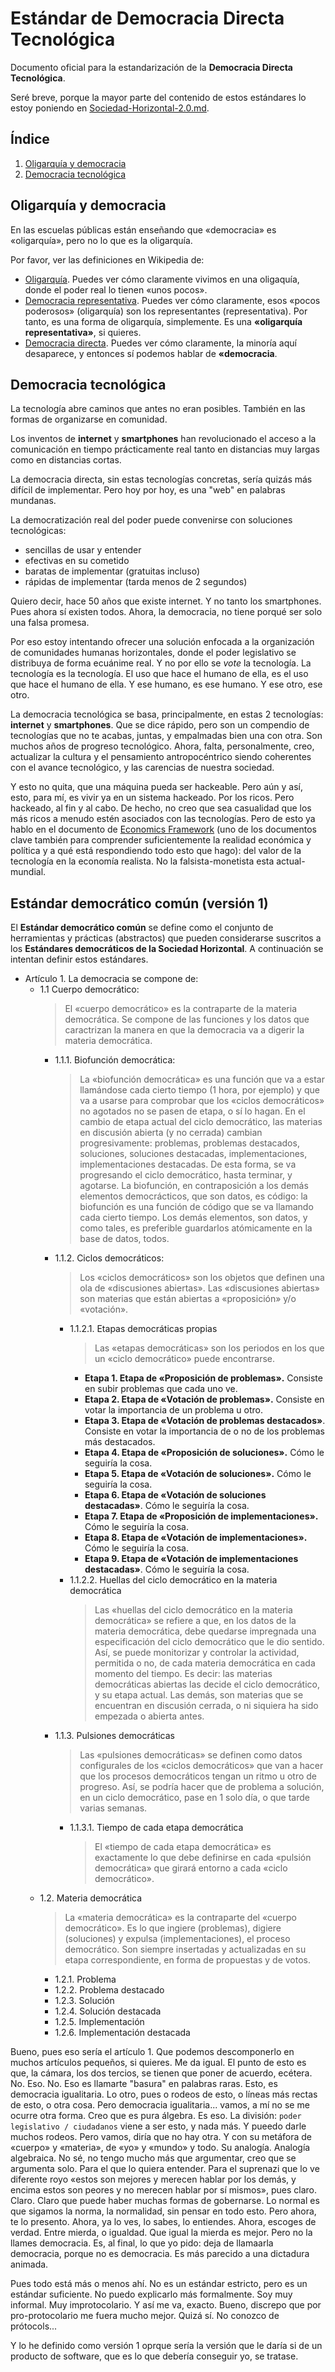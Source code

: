 # Estándar de Democracia Directa Tecnológica

Documento oficial para la estandarización de la **Democracia Directa Tecnológica**.

Seré breve, porque la mayor parte del contenido de estos estándares lo estoy poniendo en [Sociedad-Horizontal-2.0.md](https://github.com/allnulled/democracia-2.0/blob/main/info/Sociedad-Horizontal-2.0.md).

## Índice

1. [Oligarquía y democracia](#oligarquía-y-democracia)
2. [Democracia tecnológica](#democracia-tecnológica)

## Oligarquía y democracia

En las escuelas públicas están enseñando que «democracia» es «oligarquía», pero no lo que es la oligarquía.

Por favor, ver las definiciones en Wikipedia de:
  - [Oligarquía](https://es.wikipedia.org/wiki/Oligarqu%C3%ADa). Puedes ver cómo claramente vivimos en una oligaquía, donde el poder real lo tienen «unos pocos».
  - [Democracia representativa](https://es.wikipedia.org/wiki/Democracia_representativa). Puedes ver cómo claramente, esos «pocos poderosos» (oligarquía) son los representantes (representativa). Por tanto, es una forma de oligarquía, simplemente. Es una **«oligarquía representativa»**, si quieres.
  - [Democracia directa](https://es.wikipedia.org/wiki/Democracia_directa). Puedes ver cómo claramente, la minoría aquí desaparece, y entonces sí podemos hablar de **«democracia**.

## Democracia tecnológica

La tecnología abre caminos que antes no eran posibles. También en las formas de organizarse en comunidad.

Los inventos de **internet** y **smartphones** han revolucionado el acceso a la comunicación en tiempo prácticamente real tanto en distancias muy largas como en distancias cortas.

La democracia directa, sin estas tecnologías concretas, sería quizás más difícil de implementar. Pero hoy por hoy, es una "web" en palabras mundanas.

La democratización real del poder puede convenirse con soluciones tecnológicas:
  - sencillas de usar y entender
  - efectivas en su cometido
  - baratas de implementar (gratuitas incluso)
  - rápidas de implementar (tarda menos de 2 segundos)

Quiero decir, hace 50 años que existe internet. Y no tanto los smartphones. Pues ahora sí existen todos. Ahora, la democracia, no tiene porqué ser solo una falsa promesa.

Por eso estoy intentando ofrecer una solución enfocada a la organización de comunidades humanas horizontales, donde el poder legislativo se distribuya de forma ecuánime real. Y no por ello se *vote* la tecnología. La tecnología es la tecnología. El uso que hace el humano de ella, es el uso que hace el humano de ella. Y ese humano, es ese humano. Y ese otro, ese otro.

La democracia tecnológica se basa, principalmente, en estas 2 tecnologías: **internet** y **smartphones**. Que se dice rápido, pero son un compendio de tecnologías que no te acabas, juntas, y empalmadas bien una con otra. Son muchos años de progreso tecnológico. Ahora, falta, personalmente, creo, actualizar la cultura y el pensamiento antropocéntrico siendo coherentes con el avance tecnológico, y las carencias de nuestra sociedad.

Y esto no quita, que una máquina pueda ser hackeable. Pero aún y así, esto, para mí, es vivir ya en un sistema hackeado. Por los ricos. Pero hackeado, al fin y al cabo. De hecho, no creo que sea casualidad que los más ricos a menudo estén asociados con las tecnologías. Pero de esto ya hablo en el documento de [Economics Framework](https://allnulled.github.io/economics-framework/Macroeconomia.html) (uno de los documentos clave también para comprender suficientemente la realidad económica y política y a qué está respondiendo todo esto que hago): del valor de la tecnología en la economía realista. No la falsista-monetista esta actual-mundial.



















## Estándar democrático común (versión 1)



El **Estándar democrático común** se define como el conjunto de herramientas y prácticas (abstractos) que pueden considerarse suscritos a los **Estándares democráticos de la Sociedad Horizontal**. A continuación se intentan definir estos estándares.



- Artículo 1. La democracia se compone de:
  - 1.1 Cuerpo democrático:
    > El «cuerpo democrático» es la contraparte de la materia democrática. Se compone de las funciones y los datos que caractrizan la manera en que la democracia va a digerir la materia democrática.
    - 1.1.1. Biofunción democrática:
      > La «biofunción democrática» es una función que va a estar llamándose cada cierto tiempo (1 hora, por ejemplo) y que va a usarse para comprobar que los «ciclos democráticos» no agotados no se pasen de etapa, o sí lo hagan. En el cambio de etapa actual del ciclo democrático, las materias en discusión abierta (y no cerrada) cambian progresivamente: problemas, problemas destacados, soluciones, soluciones destacadas, implementaciones, implementaciones destacadas. De esta forma, se va progresando el ciclo democrático, hasta terminar, y agotarse. La biofunción, en contraposición a los demás elementos democrácticos, que son datos, es código: la biofunción es una función de código que se va llamando cada cierto tiempo. Los demás elementos, son datos, y como tales, es preferible guardarlos atómicamente en la base de datos, todos.
    - 1.1.2. Ciclos democráticos:
      > Los «ciclos democráticos» son los objetos que definen una ola de «discusiones abiertas». Las «discusiones abiertas» son materias que están abiertas a «proposición» y/o «votación».
      - 1.1.2.1. Etapas democráticas propias
        > Las «etapas democráticas» son los periodos en los que un «ciclo democrático» puede encontrarse.
        - **Etapa 1. Etapa de «Proposición de problemas».** Consiste en subir problemas que cada uno ve.
        - **Etapa 2. Etapa de «Votación de problemas».** Consiste en votar la importancia de un problema u otro.
        - **Etapa 3. Etapa de «Votación de problemas destacados»**. Consiste en votar la importancia de o no de los problemas más destacados.
        - **Etapa 4. Etapa de «Proposición de soluciones».** Cómo le seguiría la cosa.
        - **Etapa 5. Etapa de «Votación de soluciones».** Cómo le seguiría la cosa.
        - **Etapa 6. Etapa de «Votación de soluciones destacadas»**. Cómo le seguiría la cosa.
        - **Etapa 7. Etapa de «Proposición de implementaciones».** Cómo le seguiría la cosa.
        - **Etapa 8. Etapa de «Votación de implementaciones».** Cómo le seguiría la cosa.
        - **Etapa 9. Etapa de «Votación de implementaciones destacadas»**. Cómo le seguiría la cosa.
      - 1.1.2.2. Huellas del ciclo democrático en la materia democrática
        > Las «huellas del ciclo democrático en la materia democrática» se refiere a que, en los datos de la materia democrática, debe quedarse impregnada una especificación del ciclo democrático que le dio sentido. Así, se puede monitorizar y controlar la actividad, permitida o no, de cada materia democrática en cada momento del tiempo. Es decir: las materias democráticas abiertas las decide el ciclo democrático, y su etapa actual. Las demás, son materias que se encuentran en discusión cerrada, o ni siquiera ha sido empezada o abierta antes.
    - 1.1.3. Pulsiones democráticas
      > Las «pulsiones democráticas» se definen como datos configurales de los «ciclos democráticos» que van a hacer que los procesos democráticos tengan un ritmo u otro de progreso. Así, se podría hacer que de problema a solución, en un ciclo democrático, pase en 1 solo día, o que tarde varias semanas.
      - 1.1.3.1. Tiempo de cada etapa democrática
        > El «tiempo de cada etapa democrática» es exactamente lo que debe definirse en cada «pulsión democrática» que girará entorno a cada «ciclo democrático».
  - 1.2. Materia democrática
    > La «materia democrática» es la contraparte del «cuerpo democrático». Es lo que ingiere (problemas), digiere (soluciones) y expulsa (implementaciones), el proceso democrático. Son siempre insertadas y actualizadas en su etapa correspondiente, en forma de propuestas y de votos.
    - 1.2.1. Problema
    - 1.2.2. Problema destacado
    - 1.2.3. Solución
    - 1.2.4. Solución destacada
    - 1.2.5. Implementación
    - 1.2.6. Implementación destacada



Bueno, pues eso sería el artículo 1. Que podemos descomponerlo en muchos artículos pequeños, si quieres. Me da igual. El punto de esto es que, la cámara, los dos tercios, se tienen que poner de acuerdo, ecétera. No. Eso. No. Eso es llamarte "basura" en palabras raras. Esto, es democracia igualitaria. Lo otro, pues o rodeos de esto, o líneas más rectas de esto, o otra cosa. Pero democracia igualitaria... vamos, a mí no se me ocurre otra forma. Creo que es pura álgebra. Es eso. La división: `poder legislativo / ciudadanos` viene a ser esto, y nada más. Y pueedo darle muchos rodeos. Pero vamos, diría que no hay otra. Y con su metáfora de «cuerpo» y «materia», de «yo» y «mundo» y todo. Su analogía. Analogía algebraica. No sé, no tengo mucho más que argumentar, creo que se argumenta solo. Para el que lo quiera entender. Para el suprenazi que lo ve diferente royo «estos son mejores y merecen hablar por los demás, y encima estos son peores y no merecen hablar por sí mismos», pues claro. Claro. Claro que puede haber muchas formas de gobernarse. Lo normal es que sigamos la norma, la normalidad, sin pensar en todo esto. Pero ahora, te lo presento. Ahora, ya lo ves, lo sabes, lo entiendes. Ahora, escoges de verdad. Entre mierda, o igualdad. Que igual la mierda es mejor. Pero no la llames democracia. Es, al final, lo que yo pido: deja de llamaarla democracia, porque no es democracia. Es más parecido a una dictadura animada.



Pues todo está más o menos ahí. No es un estándar estricto, pero es un estándar suficiente. No puedo explicarlo más formalmente. Soy muy informal. Muy improtocolario. Y así me va, exacto. Bueno, discrepo que por pro-protocolario me fuera mucho mejor. Quizá sí. No conozco de prótocols...



Y lo he definido como versión 1 oprque sería la versión que le daría si de un producto de software, que es lo que debería conseguir yo, se tratase.













